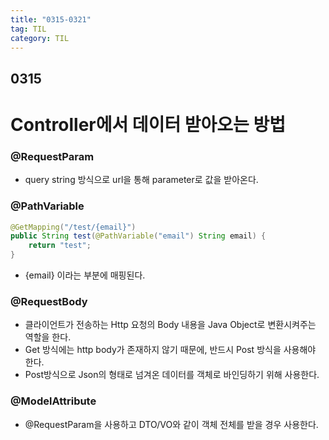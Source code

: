 ```yaml
---
title: "0315-0321"
tag: TIL
category: TIL
---
```

## 0315
# Controller에서 데이터 받아오는 방법



### @RequestParam
* query string 방식으로 url을 통해 parameter로 값을 받아온다.

### @PathVariable
```java
@GetMapping("/test/{email}")
public String test(@PathVariable("email") String email) {
	return "test";
}
```
* {email} 이라는 부분에 매핑된다.

### @RequestBody
* 클라이언트가 전송하는 Http 요청의 Body 내용을 Java Object로 변환시켜주는 역할을 한다.
* Get 방식에는 http body가 존재하지 않기 때문에, 반드시 Post 방식을 사용해야 한다.
* Post방식으로 Json의 형태로 넘겨온 데이터를 객체로 바인딩하기 위해 사용한다.

### @ModelAttribute
* @RequestParam을 사용하고 DTO/VO와 같이 객체 전체를 받을 경우 사용한다.